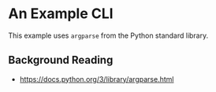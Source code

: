 # An Example CLI

This example uses `argparse` from the Python standard library.

## Background Reading

- https://docs.python.org/3/library/argparse.html
